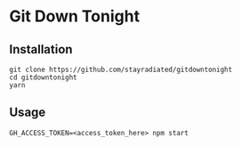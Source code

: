 # Git Down Tonight

## Installation

```
git clone https://github.com/stayradiated/gitdowntonight
cd gitdowntonight
yarn
```

## Usage

```
GH_ACCESS_TOKEN=<access_token_here> npm start
```

